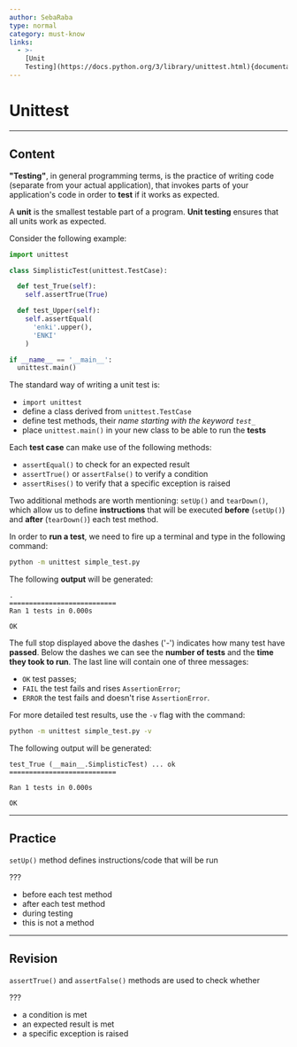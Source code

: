 ```yaml
---
author: SebaRaba
type: normal
category: must-know
links:
  - >-
    [Unit
    Testing](https://docs.python.org/3/library/unittest.html){documentation}
---
```


# Unittest


---

## Content

**"Testing"**, in general programming terms, is the practice of writing code (separate from your actual application), that invokes parts of your application's code in order to **test** if it works as expected.

A **unit** is the smallest testable part of a program. **Unit testing** ensures that all units work as expected.

Consider the following example:

```python
import unittest

class SimplisticTest(unittest.TestCase):

  def test_True(self):
    self.assertTrue(True)

  def test_Upper(self):
    self.assertEqual(
      'enki'.upper(),
      'ENKI'
    )

if __name__ == '__main__':
  unittest.main()
```

The standard way of writing a unit test is:

* `import unittest`
* define a class derived from `unittest.TestCase`
* define test methods, their *name starting with the keyword `test_`*
* place `unittest.main()` in your new class to be able to run the **tests**

Each **test case** can make use of the following methods:

* `assertEqual()` to check for an expected result
* `assertTrue()` or `assertFalse()` to verify a condition
* `assertRises()` to verify that a specific exception is raised

Two additional methods are worth mentioning: `setUp()` and `tearDown()`, which allow us to define **instructions** that will be executed **before** (`setUp()`) and **after** (`tearDown()`) each test method.

In order to **run a test**, we need to fire up a terminal and type in the following command:

```bash
python -m unittest simple_test.py
```

The following **output** will be generated:

    .
    ===========================
    Ran 1 tests in 0.000s

    OK

The full stop displayed above the dashes ('-') indicates how many test have **passed**. Below the dashes we can see the **number of tests** and the **time they took to run**. The last line will contain one of three messages:

* `OK` test passes;
* `FAIL` the test fails and rises `AssertionError`;
* `ERROR` the test fails and doesn't rise `AssertionError`.

For more detailed test results, use the `-v` flag with the command:

```bash
python -m unittest simple_test.py -v
```

The following output will be generated:

    test_True (__main__.SimplisticTest) ... ok
    ===========================

    Ran 1 tests in 0.000s

    OK


---

## Practice

`setUp()` method defines instructions/code that will be run

???

* before each test method
* after each test method
* during testing
* this is not a method


---

## Revision

`assertTrue()` and `assertFalse()` methods are used to check whether

???

* a condition is met
* an expected result is met
* a specific exception is raised
